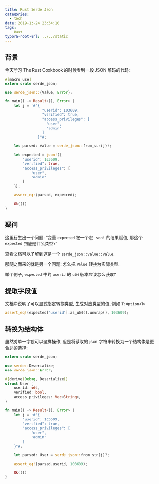 ```yaml
---
title: Rust Serde Json
categories:
  - tech
date: 2019-12-24 23:34:10
tags:
  - Rust
typora-root-url: ../../static
---
```


## 背景

今天学习 The Rust Cookbook 的时候看到一段 JSON 解码的代码:

```rust
#[macro_use]
extern crate serde_json;

use serde_json::{Value, Error};

fn main() -> Result<(), Error> {
    let j = r#"{
                 "userid": 103609,
                 "verified": true,
                 "access_privileges": [
                   "user",
                   "admin"
                 ]
               }"#;

    let parsed: Value = serde_json::from_str(j)?;

    let expected = json!({
        "userid": 103609,
        "verified": true,
        "access_privileges": [
            "user",
            "admin"
        ]
    });

    assert_eq!(parsed, expected);

    Ok(())
}
```

## 疑问

这里衍生出一个问题: "变量 `expected` 被一个宏 `json!` 的结果赋值, 那这个 `expected` 到底是什么类型?"

查看[文档](https://docs.serde.rs/serde_json/value/enum.Value.html)可以了解到这是一个 `serde_json::value::Value`.

那随之而来的就是另一个问题: 怎么把 `Value` 转换为实际类型.

举个例子, `expected` 中的 `userid` 的 `u64` 版本应该怎么获取?

<!-- more -->

## 提取字段值

文档中说明了可以显式指定转换类型, 生成对应类型的值, 例如 `T`: `Option<T>`

```rust
assert_eq!(expected["userid"].as_u64().unwrap(), 103609);
```

## 转换为结构体

虽然对单一字段可以这样操作, 但是将读取的 json 字符串转换为一个结构体是更合适的选择:

```rust
extern crate serde_json;

use serde::Deserialize;
use serde_json::Error;

#[derive(Debug, Deserialize)]
struct User {
    userid: u64,
    verified: bool,
    access_privileges: Vec<String>,
}

fn main() -> Result<(), Error> {
    let j = r#"{
        "userid": 103609,
        "verified": true,
        "access_privileges": [
            "user",
            "admin"
        ]
    }"#;

    let parsed: User = serde_json::from_str(j)?;

    assert_eq!(parsed.userid, 103609);

    Ok(())
}
```





